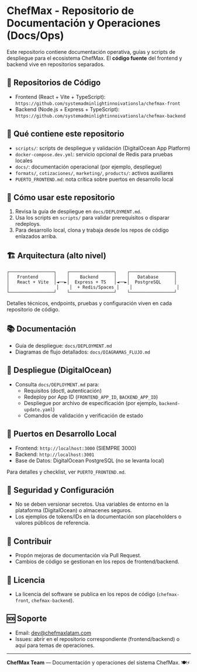 # ChefMax - Repositorio de Documentación y Operaciones (Docs/Ops)

Este repositorio contiene documentación operativa, guías y scripts de despliegue para el ecosistema ChefMax. El **código fuente** del frontend y backend vive en repositorios separados.

## 🔗 Repositorios de Código

- Frontend (React + Vite + TypeScript): `https://github.com/systemadminlightinnoivationsla/chefmax-front`
- Backend (Node.js + Express + TypeScript): `https://github.com/systemadminlightinnoivationsla/chefmax-backend`

## 📁 Qué contiene este repositorio

- `scripts/`: scripts de despliegue y validación (DigitalOcean App Platform)
- `docker-compose.dev.yml`: servicio opcional de Redis para pruebas locales
- `docs/`: documentación operacional (por ejemplo, despliegue)
- `formats/`, `cotizaciones/`, `marketing/`, `products/`: activos auxiliares
- `PUERTO_FRONTEND.md`: nota crítica sobre puertos en desarrollo local

## 🧭 Cómo usar este repositorio

1. Revisa la guía de despliegue en `docs/DEPLOYMENT.md`.
2. Usa los scripts en `scripts/` para validar prerequisitos o disparar redeploys.
3. Para desarrollo local, clona y trabaja desde los repos de código enlazados arriba.

## 🏗️ Arquitectura (alto nivel)

```
┌─────────────────┐    ┌─────────────────┐    ┌─────────────────┐
│   Frontend      │    │    Backend      │    │   Database      │
│   React + Vite  │◄──►│  Express + TS   │◄──►│  PostgreSQL     │
│                  │    │  + Redis/Spaces │    │                 │
└─────────────────┘    └─────────────────┘    └─────────────────┘
```

Detalles técnicos, endpoints, pruebas y configuración viven en cada repositorio de código.

## 📚 Documentación

- Guía de despliegue: `docs/DEPLOYMENT.md`
- Diagramas de flujo detallados: `docs/DIAGRAMAS_FLUJO.md`

## 🚀 Despliegue (DigitalOcean)

- Consulta `docs/DEPLOYMENT.md` para:
  - Requisitos (doctl, autenticación)
  - Redeploy por App ID (`FRONTEND_APP_ID`, `BACKEND_APP_ID`)
  - Despliegue por archivo de especificación (por ejemplo, `backend-update.yaml`)
  - Comandos de validación y verificación de estado

## 🔌 Puertos en Desarrollo Local

- Frontend: `http://localhost:3000` (SIEMPRE 3000)
- Backend: `http://localhost:3001`
- Base de Datos: DigitalOcean PostgreSQL (no se levanta local)

Para detalles y checklist, ver `PUERTO_FRONTEND.md`.

## 🔐 Seguridad y Configuración

- No se deben versionar secretos. Usa variables de entorno en la plataforma (DigitalOcean) o almacenes seguros.
- Los ejemplos de tokens/IDs en la documentación son placeholders o valores públicos de referencia.

## 🤝 Contribuir

- Propón mejoras de documentación vía Pull Request.
- Cambios de código se gestionan en los repos de frontend/backend.

## 📄 Licencia

- La licencia del software se publica en los repos de código (`chefmax-front`, `chefmax-backend`).

## 🆘 Soporte

- Email: dev@chefmaxlatam.com
- Issues: abrir en el repositorio correspondiente (frontend/backend) o aquí para temas de operaciones.

---

**ChefMax Team** — Documentación y operaciones del sistema ChefMax. 🍽️⚡
